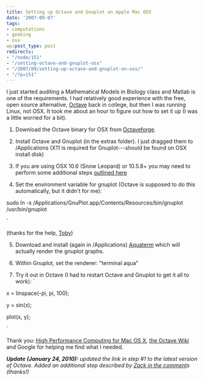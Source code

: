 ```yaml
---
title: Setting up Octave and Gnuplot on Apple Mac OSX
date: '2007-09-07'
tags:
- computations
- geeking
- osx
wp:post_type: post
redirects:
- "/node/151"
- "/setting-octave-and-gnuplot-osx"
- "/2007/09/setting-up-octave-and-gnuplot-on-osx/"
- "/?p=151"
---
```


I just started auditing a Mathematical Models in Biology class and Matlab is one of the requirements. I had relatively good experience with the free, open source alternative, [Octave](http://www.gnu.org/software/octave/) back in college, but then I was running Linux, not OSX. It took me about an hour to figure out how to set it up (I was a little worried for a bit).

1. Download the Octave binary for OSX from [Octaveforge](http://sourceforge.net/projects/octave/files/Octave%20MacOSX%20Binary/2009-10-03%20binary%20of%20Octave%203.2.3/).

2. Install Octave and Gnuplot (in the extras folder). I just dragged them to /Applications (X11 is required for Gnuplot---should be found on OSX install disk)

3. If you are using OSX 10.6 (Snow Leopard) or 10.5.8+ you may need to perform some additional steps [outlined here](http://sourceforge.net/projects/octave/files//Octave%20MacOSX%20Binary/2009-10-03%20binary%20of%20Octave%203.2.3/README_OSX1065.txt/view)

4. Set the environment variable for gnuplot (Octave is supposed to do this automatically, but it didn't for me): `

sudo ln -s /Applications/GnuPlot.app/Contents/Resources/bin/gnuplot /usr/bin/gnuplot

`

(thanks for the help, [Toby](http://island94.org/setting-octave-and-gnuplot-osx#comment-3654))

5. Download and install (again in /Applications) [Aquaterm](http://sourceforge.net/projects/aquaterm/) which will actually render the gnuplot graphs.

6. Within Gnuplot, set the renderer: "terminal aqua"

7. Try it out in Octave (I had to restart Octave and Gnuplot to get it all to work): `

x = linspace(-pi, pi, 100);

y = sin(x);

plot(x, y);

`

Thank you: [High Performance Computing for Mac OS X](http://hpc.sourceforge.net/), [the Octave Wiki](http://wiki.octave.org/wiki.pl?MacOSXIntegration) and Google for helping me find what I needed.

_**Update (January 24, 2010):** updated the link in step #1 to the latest version of Octave. Added an additional step described by [Zack in the comment](http://www.island94.org/2007/09/setting-up-octave-and-gnuplot-on-osx/#comment-80303)s (thanks!)_
